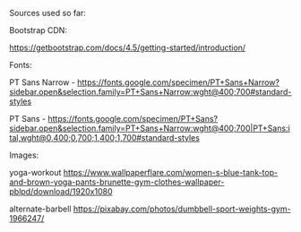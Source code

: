Sources used so far:

Bootstrap CDN:

https://getbootstrap.com/docs/4.5/getting-started/introduction/


Fonts:

PT Sans Narrow - https://fonts.google.com/specimen/PT+Sans+Narrow?sidebar.open&selection.family=PT+Sans+Narrow:wght@400;700#standard-styles

PT Sans - https://fonts.google.com/specimen/PT+Sans?sidebar.open&selection.family=PT+Sans+Narrow:wght@400;700|PT+Sans:ital,wght@0,400;0,700;1,400;1,700#standard-styles

Images:

yoga-workout
https://www.wallpaperflare.com/women-s-blue-tank-top-and-brown-yoga-pants-brunette-gym-clothes-wallpaper-pblpd/download/1920x1080

alternate-barbell
https://pixabay.com/photos/dumbbell-sport-weights-gym-1966247/